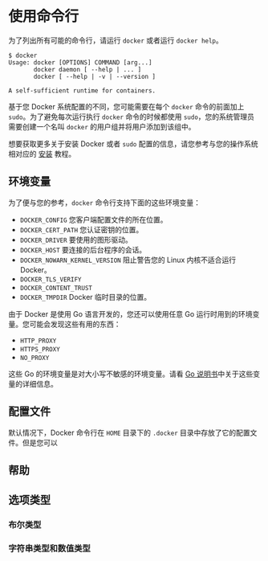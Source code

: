 # 使用命令行

为了列出所有可能的命令行，请运行 `docker` 或者运行 `docker help`。
```
$ docker
Usage: docker [OPTIONS] COMMAND [arg...]
       docker daemon [ --help | ... ]
       docker [ --help | -v | --version ]

A self-sufficient runtime for containers.
```

基于您 Docker 系统配置的不同，您可能需要在每个 `docker` 命令的前面加上 `sudo`。为了避免每次运行执行 `docker` 命令的时候都使用 `sudo`，您的系统管理员需要创建一个名叫 `docker` 的用户组并将用户添加到该组中。

想要获取更多关于安装 Docker 或者 `sudo` 配置的信息，请您参考与您的操作系统相对应的 [安装](../../installation/README.md) 教程。

## 环境变量
为了便与您的参考，`docker` 命令行支持下面的这些环境变量：
* `DOCKER_CONFIG` 您客户端配置文件的所在位置。
* `DOCKER_CERT_PATH` 您认证密钥的位置。
* `DOCKER_DRIVER` 要使用的图形驱动。
* `DOCKER_HOST` 要连接的后台程序的会话。
* `DOCKER_NOWARN_KERNEL_VERSION` 阻止警告您的 Linux 内核不适合运行 Docker。
* `DOCKER_TLS_VERIFY`
* `DOCKER_CONTENT_TRUST`
* `DOCKER_TMPDIR` Docker 临时目录的位置。

由于 Docker 是使用 Go 语言开发的，您还可以使用任意 Go 运行时用到的环境变量。您可能会发现这些有用的东西：
* `HTTP_PROXY`
* `HTTPS_PROXY`
* `NO_PROXY`

这些 Go 的环境变量是对大小写不敏感的环境变量。请看 [Go 说明书](https://golang.org/pkg/net/http/)中关于这些变量的详细信息。

## 配置文件
默认情况下，Docker 命令行在 `HOME` 目录下的 `.docker` 目录中存放了它的配置文件。但是您可以

## 帮助
## 选项类型
### 布尔类型
### 
### 字符串类型和数值类型
